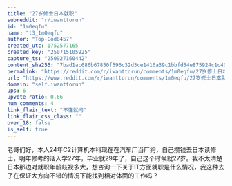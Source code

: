 ```yaml
---
title: "27岁修士日本就职"
subreddit: "r/iwanttorun"
id: "1m0eqfu"
name: "t3_1m0eqfu"
author: "Top-Cod8457"
created_utc: 1752577165
created_key: "250715105925"
capture_ts: "250927160442"
content_sha256: "7bad1ac686b67850f596c32d3ce1416a39c1bbfd54e875924c1c40a1c4064474"
permalink: "https://reddit.com/r/iwanttorun/comments/1m0eqfu/27岁修士日本就职/"
url: "https://www.reddit.com/r/iwanttorun/comments/1m0eqfu/27岁修士日本就职/"
domain: "self.iwanttorun"
ups: 6
upvote_ratio: 0.66
num_comments: 4
link_flair_text: "不懂就问"
link_flair_css_class: ""
over_18: false
is_self: true
---
```


老哥们好，本人24年C2计算机本科现在在汽车厂当厂狗，自己攒钱去日本读修士，明年修考的话入学27年，毕业就29年了，自己这个时候就27岁。我不太清楚日本那边对就职年龄歧视多大，想咨询一下关于IT方面就职是什么情况，我这种去了在保证大方向不错的情况下能找到相对体面的工作吗？
